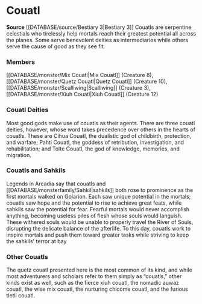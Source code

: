 ﻿---
creature_family: Couatl
id: '128'
name: Couatl
rarity: Common
source: '[[DATABASE/source/Bestiary 3|Bestiary 3]]'
type: Creature Family

---
# Couatl

**Source** [[DATABASE/source/Bestiary 3|Bestiary 3]]
Couatls are serpentine celestials who tirelessly help mortals reach their greatest potential all across the planes. Some serve benevolent deities as intermediaries while others serve the cause of good as they see fit.

### Members

[[DATABASE/monster/Mix Couatl|Mix Couatl]] (Creature 8), [[DATABASE/monster/Quetz Couatl|Quetz Couatl]] (Creature 10), [[DATABASE/monster/Scalliwing|Scalliwing]] (Creature 3), [[DATABASE/monster/Xiuh Couatl|Xiuh Couatl]] (Creature 12)

###  Couatl Deities

Most good gods make use of couatls as their agents. There are three couatl deities, however, whose word takes precedence over others in the hearts of couatls. These are Cihua Couatl, the dualistic god of childbirth, protection, and warfare; Pahti Couatl, the goddess of retribution, investigation, and rehabilitation; and Tolte Couatl, the god of knowledge, memories, and migration.

###  Couatls and Sahkils

Legends in Arcadia say that couatls and [[DATABASE/monsterfamily/Sahkil|sahkils]] both rose to prominence as the first mortals walked on Golarion. Each saw unique potential in the mortals; couatls saw hope and the potential to rise to achieve great feats, while sahkils saw the potential for fear. Fearful mortals would never accomplish anything, becoming useless piles of flesh whose souls would languish. These withered souls would be unable to properly travel the River of Souls, disrupting the delicate balance of the afterlife. To this day, couatls work to inspire mortals and push them toward greater tasks while striving to keep the sahkils' terror at bay

###  Other Couatls

The quetz couatl presented here is the most common of its kind, and while most adventurers and scholars refer to them simply as “couatls,” other kinds exist as well, such as the fierce xiuh couatl, the nomadic auwaz couatl, the wise mix couatl, the nurturing chicome couatl, and the furious tletli couatl.